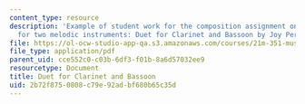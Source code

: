 ```yaml
---
content_type: resource
description: 'Example of student work for the composition assignment on counterpoint
  for two melodic instruments: Duet for Clarinet and Bassoon by Joy Perkinson.'
file: https://ol-ocw-studio-app-qa.s3.amazonaws.com/courses/21m-351-music-composition-fall-2008/2b72f8750808c79e92adbf680b65c35d_perkinson_duet.pdf
file_type: application/pdf
parent_uid: cce552c0-c03b-6df3-f01b-8a6d57032ee9
resourcetype: Document
title: Duet for Clarinet and Bassoon
uid: 2b72f875-0808-c79e-92ad-bf680b65c35d
---
```


